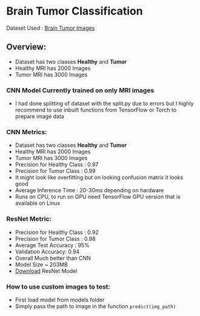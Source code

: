 # Brain Tumor Classification

Dataset Used : [Brain Tumor Images](https://www.kaggle.com/datasets/murtozalikhon/brain-tumor-multimodal-image-ct-and-mri)

## Overview:
 - Dataset has two classes **Healthy** and **Tumor**
 - Healthy MRI has 2000 Images
 - Tumor MRI has 3000 Images

### CNN Model Currently trained on only MRI images
 - I had done splitting of dataset with the split.py due to errors but I highly recommend to use inbuilt functions from TensorFlow or Torch to prepare image data


### CNN Metrics:
 - Dataset has two classes **Healthy** and **Tumor**
 - Healthy MRI has 2000 Images
 - Tumor MRI has 3000 Images
 - Precision for Healthy Class : 0.97
 - Precision for Tumor Class : 0.99 
 - It might look like overfitting but on looking confusion matrix it looks good
 - Average Inference Time : 20-30ms depending on hardware
 - Runs on CPU, to run on GPU need TensorFlow GPU version that is available on Linux

 ### ResNet Metric:
 - Precision for Healthy Class : 0.92
 - Precision for Tumor Class : 0.98 
 - Average Test Accuracy : 95%
 - Validation Accuracy: 0.94
 - Overall Much better than CNN
 - Model Size ~ 203MB
 - [Download](https://drive.google.com/file/d/1d3RNUViKOgNtoirVpXupwx348e_c4bDP/view?usp=sharing) ResNet Model

### How to use custom images to test:
 - First load model from models folder
 - Simply pass the path to image in the function `predict(img_path)`
